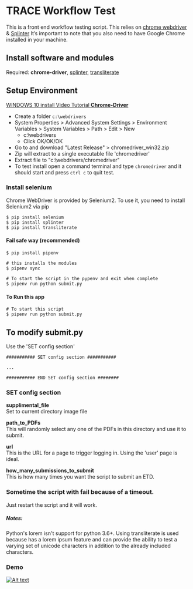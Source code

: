 # TRACE Workflow Test
This is a front end workflow testing script. This relies on [chrome webdriver](https://splinter.readthedocs.io/en/latest/drivers/chrome.html) & [Splinter](https://splinter.readthedocs.io/en/latest/)
It’s important to note that you also need to have Google Chrome installed in your machine.

## Install software and modules
Required: __chrome-driver__, [splinter](https://pypi.python.org/pypi/splinter), [transliterate](https://pypi.org/project/transliterate/) <br/>

## Setup Environment
[WINDOWS 10 install Video Tutorial __Chrome-Driver__](https://youtu.be/dz59GsdvUF8)
* Create a folder `c:\webdrivers`
* System Properties > Advanced System Settings > Environment Variables > System Variables > Path > Edit > New
  * c:\webdrivers
  * Click OK/OK/OK
* Go to and download "Latest Release" > chromedriver_win32.zip
* Zip will extract to a single executable file 'chromedriver'
* Extract file to "c:\webdrivers/chromedriver"
* To test install open a command terminal and type `chromedriver` and it should start and press `ctrl c` to quit test.

### Install selenium
Chrome WebDriver is provided by Selenium2. To use it, you need to install Selenium2 via pip
```shell
$ pip install selenium
$ pip install splinter
$ pip install transliterate
```

#### Fail safe way (recommended)
```terminal
$ pip install pipenv

# this installs the modules
$ pipenv sync

# To start the script in the pypenv and exit when complete
$ pipenv run python submit.py
```

#### To Run this app
```terminal
# To start this script
$ pipenv run python submit.py

```

## To modify submit.py
Use the 'SET config section'

```terminal
########### SET config section ###########

...

########### END SET config section ########
```

### SET config section

__supplimental_file__<br/>Set to current directory image file

__path_to_PDFs__<br/>This will randomly select any one of the PDFs in this directory and use it to submit.

__url__<br/>This is the URL for a page to trigger logging in. Using the 'user' page is ideal.

__how_many_submissions_to_submit__<br/>This is how many times you want the script to submit an ETD.

### Sometime the script with fail because of a timeout.
Just restart the script and it will work.

##### Notes:
Python's lorem isn't support for python 3.6+. Using transliterate is used because has a lorem ipsum feature and can provide the ability to test a varying set of unicode characters in addition to the already included characters.

### Demo
[![Alt text](https://i9.ytimg.com/vi/BRRwEPhGakw/mq2.jpg?sqp=CPDXzN4F&rs=AOn4CLDsf0nSxNYhOcpz5QpUkAdFCaO0BA)](https://youtu.be/BRRwEPhGakw)
